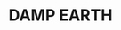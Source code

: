 ---
title: "DAMP EARTH"
price: "TBA"
desc: "Opis nije dostupan"
img_path: "/assets/img/A.MIG-1406.jpg"
brand: AMMO
available: true
cat: "weathering"
subcat: "ENAMEL EFFECTS (35 mL)"
subsubcat: "SS"
---